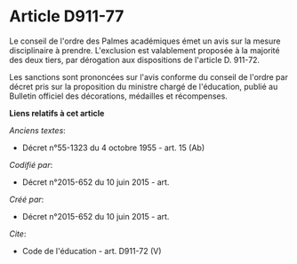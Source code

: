 # Article D911-77

Le conseil de l'ordre des Palmes académiques émet un avis sur la mesure disciplinaire à prendre. L'exclusion est valablement
proposée à la majorité des deux tiers, par dérogation aux dispositions de l'article D. 911-72. 

Les sanctions sont prononcées sur l'avis conforme du conseil de l'ordre par décret pris sur la proposition du ministre chargé
de l'éducation, publié au Bulletin officiel des décorations, médailles et récompenses.

**Liens relatifs à cet article**

_Anciens textes_:

  - Décret n°55-1323 du 4 octobre 1955 - art. 15 (Ab)

_Codifié par_:

  - Décret n°2015-652 du 10 juin 2015 - art.

_Créé par_:

  - Décret n°2015-652 du 10 juin 2015 - art.

_Cite_:

  - Code de l'éducation - art. D911-72 (V)
